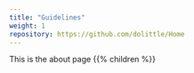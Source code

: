 ```yaml
---
title: "Guidelines"
weight: 1
repository: https://github.com/dolittle/Home
---
```


This is the about page
{{% children %}}
